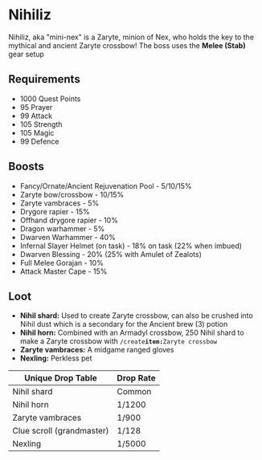 # Nihiliz

Nihiliz, aka "mini-nex" is a Zaryte, minion of Nex, who holds the key to the mythical and ancient Zaryte crossbow! The boss uses the **Melee (Stab)** gear setup


## Requirements

* 1000 Quest Points
* 95 Prayer
* 99 Attack
* 105 Strength
* 105 Magic
* 99 Defence

## Boosts

* Fancy/Ornate/Ancient Rejuvenation Pool - 5/10/15%
* Zaryte bow/crossbow - 10/15%
* Zaryte vambraces - 5%
* Drygore rapier - 15%
* Offhand drygore rapier - 10%
* Dragon warhammer - 5%
* Dwarven Warhammer - 40%
* Infernal Slayer Helmet (on task) - 18% on task (22% when imbued)
* Dwarven Blessing - 20% (25% with Amulet of Zealots)
* Full Melee Gorajan - 10%
* Attack Master Cape - 15%

## Loot

* **Nihil shard:** Used to create Zaryte crossbow, can also be crushed into Nihil dust which is a secondary for the Ancient brew (3) potion
* **Nihil horn:** Combined with an Armadyl crossbow, 250 Nihil shard to make a Zaryte crossbow with `/create`**`item:`**`Zaryte crossbow`
* **Zaryte vambraces:** A midgame ranged gloves
* **Nexling:** Perkless pet 

| **Unique Drop Table**      | **Drop Rate** |
| -------------------------- | ------------- |
| Nihil shard                | Common        |
| Nihil horn                 | 1/1200        |
| Zaryte vambraces           | 1/900         |
| Clue scroll (grandmaster)  | 1/128         |
| Nexling                    | 1/5000        |
